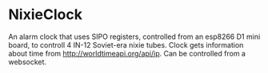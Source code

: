 # NixieClock

An alarm clock that uses SIPO registers, controlled from an esp8266 D1 mini board, to controll 4 IN-12 Soviet-era nixie tubes.
Clock gets information about time from http://worldtimeapi.org/api/ip. Can be controlled from a websocket.
